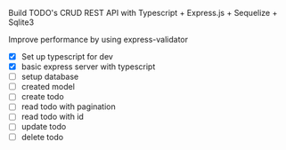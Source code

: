 Build TODO's CRUD REST API with Typescript + Express.js + Sequelize + Sqlite3

Improve performance by using express-validator

- [x] Set up typescript for dev
- [x] basic express server with typescript
- [ ] setup database
- [ ] created model
- [ ] create todo 
- [ ] read todo with pagination 
- [ ] read todo with id 
- [ ] update todo 
- [ ] delete todo 
